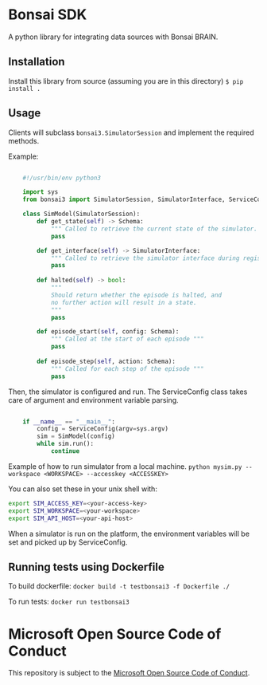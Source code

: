Bonsai SDK
==========

A python library for integrating data sources with Bonsai BRAIN.


Installation
------------
Install this library from source (assuming you are in this directory)
    `$ pip install .`

Usage
-----
Clients will subclass `bonsai3.SimulatorSession` and implement the required methods.

Example:
```python

    #!/usr/bin/env python3

    import sys
    from bonsai3 import SimulatorSession, SimulatorInterface, ServiceConfig, Schema

    class SimModel(SimulatorSession):
        def get_state(self) -> Schema:
            """ Called to retrieve the current state of the simulator. """
            pass

        def get_interface(self) -> SimulatorInterface:
            """ Called to retrieve the simulator interface during registration. """
            pass
        
        def halted(self) -> bool:
            """
            Should return whether the episode is halted, and
            no further action will result in a state.
            """
            pass

        def episode_start(self, config: Schema):
            """ Called at the start of each episode """
            pass
        
        def episode_step(self, action: Schema):
            """ Called for each step of the episode """
            pass
```

Then, the simulator is configured and run. The ServiceConfig class takes care of
argument and environment variable parsing.

```python

    if __name__ == "__main__":
        config = ServiceConfig(argv=sys.argv)
        sim = SimModel(config)
        while sim.run():
            continue
```

Example of how to run simulator from a local machine.
    `python mysim.py --workspace <WORKSPACE> --accesskey <ACCESSKEY>`

You can also set these in your unix shell with:
```sh
export SIM_ACCESS_KEY=<your-access-key>
export SIM_WORKSPACE=<your-workspace>
export SIM_API_HOST=<your-api-host>
```

When a simulator is run on the platform, the environment variables will be set and picked up by ServiceConfig.

Running tests using Dockerfile
------------------------------
To build dockerfile:
    `docker build -t testbonsai3 -f Dockerfile ./`

To run tests:
    `docker run testbonsai3`


Microsoft Open Source Code of Conduct
==========

This repository is subject to the [Microsoft Open Source Code of Conduct](https://opensource.microsoft.com/codeofconduct).
